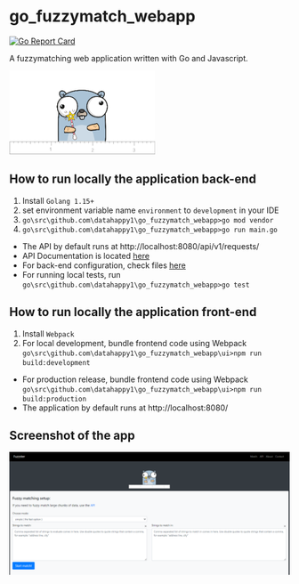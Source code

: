 # go_fuzzymatch_webapp

[![Go Report Card](https://goreportcard.com/badge/github.com/datahappy1/go_fuzzymatch_webapp)](https://goreportcard.com/report/github.com/datahappy1/go_fuzzymatch_webapp)

A fuzzymatching web application written with Go and Javascript. 

![image](https://github.com/datahappy1/go_fuzzymatch_webapp/blob/main/ui/dist/img/gopher_logo_ruler_small.png)

## How to run locally the application back-end
1) Install `Golang 1.15+`
2) set environment variable name `environment` to `development` in your IDE
3) `go\src\github.com\datahappy1\go_fuzzymatch_webapp>go mod vendor`
4) `go\src\github.com\datahappy1\go_fuzzymatch_webapp>go run main.go`
- The API by default runs at http://localhost:8080/api/v1/requests/
- API Documentation is located [here](https://github.com/datahappy1/go_fuzzymatch_webapp/blob/main/ui/javascript_src/api_documentation.js)
- For back-end configuration, check files [here](https://github.com/datahappy1/go_fuzzymatch_webapp/tree/main/api/config)
- For running local tests, run `go\src\github.com\datahappy1\go_fuzzymatch_webapp>go test`

## How to run locally the application front-end
1) Install `Webpack`
2) For local development, bundle frontend code using Webpack `go\src\github.com\datahappy1\go_fuzzymatch_webapp\ui>npm run build:development`
- For production release, bundle frontend code using Webpack `go\src\github.com\datahappy1\go_fuzzymatch_webapp\ui>npm run build:production`
- The application by default runs at http://localhost:8080/

## Screenshot of the app
![image](https://github.com/datahappy1/go_fuzzymatch_webapp/blob/main/app_screenshot.PNG)